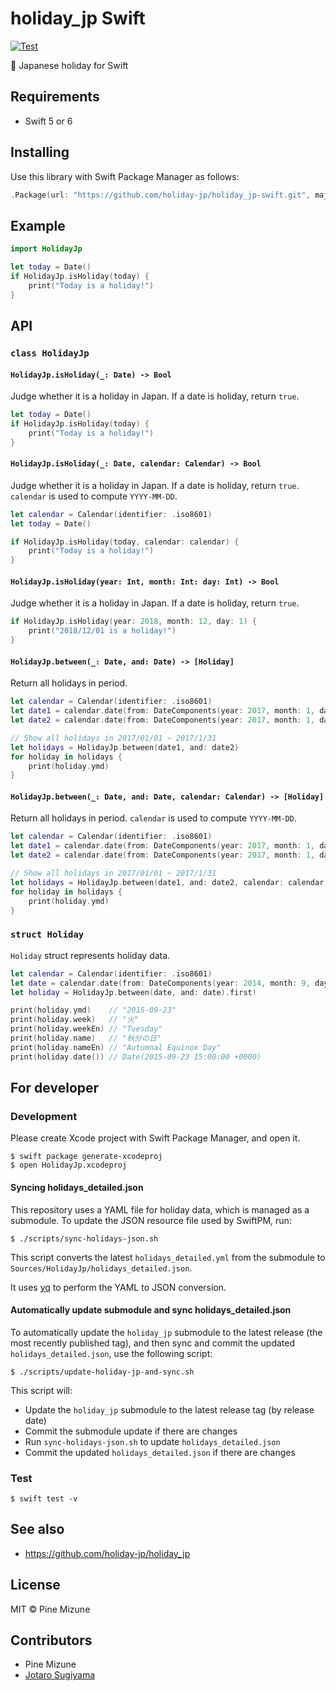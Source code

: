 # holiday_jp Swift

[![Test](https://github.com/holiday-jp/holiday_jp-swift/actions/workflows/test.yml/badge.svg)](https://github.com/holiday-jp/holiday_jp-swift/actions/workflows/test.yml)

:crossed_flags: Japanese holiday for Swift

## Requirements

- Swift 5 or 6

## Installing
Use this library with Swift Package Manager as follows:

```swift
.Package(url: "https://github.com/holiday-jp/holiday_jp-swift.git", majorVersion: 0, minor: 1),
```

## Example

```swift
import HolidayJp

let today = Date()
if HolidayJp.isHoliday(today) {
    print("Today is a holiday!")
}
```

## API
### `class HolidayJp`
#### `HolidayJp.isHoliday(_: Date) -> Bool`

Judge whether it is a holiday in Japan. If a date is holiday, return `true`.

```swift
let today = Date()
if HolidayJp.isHoliday(today) {
    print("Today is a holiday!")
}
```

#### `HolidayJp.isHoliday(_: Date, calendar: Calendar) -> Bool`

Judge whether it is a holiday in Japan. If a date is holiday, return `true`.
`calendar` is used to compute `YYYY-MM-DD`.

```swift
let calendar = Calendar(identifier: .iso8601)
let today = Date()

if HolidayJp.isHoliday(today, calendar: calendar) {
    print("Today is a holiday!")
}
```

#### `HolidayJp.isHoliday(year: Int, month: Int: day: Int) -> Bool`

Judge whether it is a holiday in Japan. If a date is holiday, return `true`.

```swift
if HolidayJp.isHoliday(year: 2018, month: 12, day: 1) {
    print("2018/12/01 is a holiday!")
}
```


#### `HolidayJp.between(_: Date, and: Date) -> [Holiday]`

Return all holidays in period.

```swift
let calendar = Calendar(identifier: .iso8601)
let date1 = calendar.date(from: DateComponents(year: 2017, month: 1, day: 1))!
let date2 = calendar.date(from: DateComponents(year: 2017, month: 1, day: 31))!

// Show all holidays in 2017/01/01 ~ 2017/1/31
let holidays = HolidayJp.between(date1, and: date2)
for holiday in holidays {
    print(holiday.ymd)
}
```

#### `HolidayJp.between(_: Date, and: Date, calendar: Calendar) -> [Holiday]`

Return all holidays in period.
`calendar` is used to compute `YYYY-MM-DD`.

```swift
let calendar = Calendar(identifier: .iso8601)
let date1 = calendar.date(from: DateComponents(year: 2017, month: 1, day: 1))!
let date2 = calendar.date(from: DateComponents(year: 2017, month: 1, day: 31))!

// Show all holidays in 2017/01/01 ~ 2017/1/31
let holidays = HolidayJp.between(date1, and: date2, calendar: calendar)
for holiday in holidays {
    print(holiday.ymd)
}
```

### `struct Holiday`
`Holiday` struct represents holiday data.

```swift
let calendar = Calendar(identifier: .iso8601)
let date = calendar.date(from: DateComponents(year: 2014, month: 9, day: 23))!
let holiday = HolidayJp.between(date, and: date).first!

print(holiday.ymd)    // "2015-09-23"
print(holiday.week)   // "火"
print(holiday.weekEn) // "Tuesday"
print(holiday.name)   // "秋分の日"
print(holiday.nameEn) // "Autumnal Equinox Day"
print(holiday.date()) // Date(2015-09-23 15:00:00 +0000)
```

## For developer
### Development
Please create Xcode project with Swift Package Manager, and open it.

```
$ swift package generate-xcodeproj
$ open HolidayJp.xcodeproj
```

#### Syncing holidays_detailed.json
This repository uses a YAML file for holiday data, which is managed as a submodule. To update the JSON resource file used by SwiftPM, run:

```
$ ./scripts/sync-holidays-json.sh
```

This script converts the latest `holidays_detailed.yml` from the submodule to `Sources/HolidayJp/holidays_detailed.json`.

It uses [yq](https://github.com/mikefarah/yq) to perform the YAML to JSON conversion.

#### Automatically update submodule and sync holidays_detailed.json
To automatically update the `holiday_jp` submodule to the latest release (the most recently published tag), and then sync and commit the updated `holidays_detailed.json`, use the following script:

```
$ ./scripts/update-holiday-jp-and-sync.sh
```

This script will:
- Update the `holiday_jp` submodule to the latest release tag (by release date)
- Commit the submodule update if there are changes
- Run `sync-holidays-json.sh` to update `holidays_detailed.json`
- Commit the updated `holidays_detailed.json` if there are changes

### Test

```
$ swift test -v
```

## See also
- https://github.com/holiday-jp/holiday_jp

## License
MIT &copy; Pine Mizune

## Contributors
- Pine Mizune
- [Jotaro Sugiyama](https://github.com/sugijotaro)
